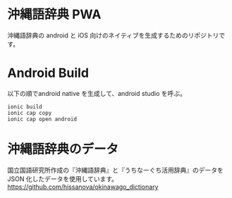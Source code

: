 # 沖縄語辞典 PWA
沖縄語辞典の android と iOS 向けのネイティブを生成するためのリポジトリです。

# Android Build
以下の順でandroid native を生成して、android studio を呼ぶ。
```
ionic build
ionic cap copy
ionic cap open android
```

# 沖縄語辞典のデータ
国立国語研究所作成の『沖縄語辞典』と『うちなーぐち活用辞典』のデータを JSON 化したデータを使用しています。
https://github.com/hissanova/okinawago_dictionary